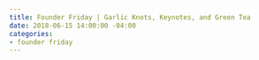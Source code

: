 ```yaml
---
title: Founder Friday | Garlic Knots, Keynotes, and Green Tea
date: 2018-06-15 14:00:00 -04:00
categories:
- founder friday
---
```


